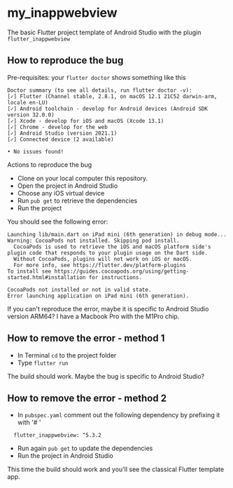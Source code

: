 # my_inappwebview

The basic Flutter project template of Android Studio with the plugin `flutter_inappwebview`

## How to reproduce the bug
Pre-requisites: your `flutter doctor` shows something like this
```
Doctor summary (to see all details, run flutter doctor -v):
[✓] Flutter (Channel stable, 2.8.1, on macOS 12.1 21C52 darwin-arm, locale en-LU)
[✓] Android toolchain - develop for Android devices (Android SDK version 32.0.0)
[✓] Xcode - develop for iOS and macOS (Xcode 13.1)
[✓] Chrome - develop for the web
[✓] Android Studio (version 2021.1)
[✓] Connected device (2 available)

• No issues found!
```

Actions to reproduce the bug
- Clone on your local computer this repository.
- Open the project in Android Studio
- Choose any iOS virtual device
- Run `pub get` to retrieve the dependencies
- Run the project

You should see the following error:
```
Launching lib/main.dart on iPad mini (6th generation) in debug mode...
Warning: CocoaPods not installed. Skipping pod install.
  CocoaPods is used to retrieve the iOS and macOS platform side's plugin code that responds to your plugin usage on the Dart side.
  Without CocoaPods, plugins will not work on iOS or macOS.
  For more info, see https://flutter.dev/platform-plugins
To install see https://guides.cocoapods.org/using/getting-started.html#installation for instructions.

CocoaPods not installed or not in valid state.
Error launching application on iPad mini (6th generation).
```

If you can't reproduce the error, maybe it is specific to Android Studio version ARM64? I have a Macbook Pro with the M1Pro chip.

## How to remove the error - method 1
- In Terminal `cd` to the project folder
- Type `flutter run` 

The build should work. Maybe the bug is specific to Android Studio?

## How to remove the error - method 2
- In `pubspec.yaml` comment out the following dependency by prefixing it with '# '
```
  flutter_inappwebview: ^5.3.2
```
- Run again `pub get` to update the dependencies
- Run the project in Android Studio

This time the build should work and you'll see the classical Flutter template app.